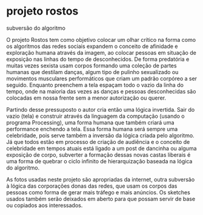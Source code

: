 # projeto rostos
subversão do algoritmo


O projeto Rostos tem como objetivo colocar um olhar crítico na forma como os algoritmos das redes sociais expandem o conceito de afinidade e exploração humana através da imagem, ao colocar pessoas em situação de exposição nas linhas do tempo de desconhecidos. De forma predatória e muitas vezes sexista usam corpos formando uma coleção de partes humanas que destilam danças, algum tipo de pulinho sexualizado ou movimentos musculares performáticos que criam um padrão corpóreo a ser seguido.
Enquanto preenchem a tela espaçam todo o vazio da linha do tempo, onde na maioria das vezes as danças e pessoas desconhecidas são colocadas em nossa frente sem a menor autorização ou querer.

Partindo desse pressuposto o autor cria então uma lógica invertida.
Sair do vazio (tela) e construir através da linguagem da computação (usando o programa Processing), uma forma humana que também criará uma performance enchendo a tela. Essa forma humana será sempre uma celebridade, pois serve também a inversão da lógica criada pelo algoritmo.
Já que todos estão em processo de criação de audiência e o conceito de celebridade em tempos atuais está ligado a um post de dancinha ou alguma exposição de corpo, subverter a formação dessas novas castas liberais é uma forma de quebrar o ciclo infinito de hierarquização baseada na lógica do algoritmo.

As fotos usadas neste projeto são apropriadas da internet, outra subversão à lógica das corporações donas das redes, que usam os corpos das pessoas como forma de gerar mais tráfego e mais anúncios.
Os sketches usados também serão deixados em aberto para que possam servir de base ou copiados aos interessados.
